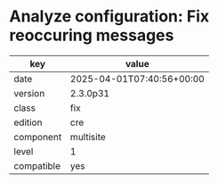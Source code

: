 [//]: # (werk v2)
# Analyze configuration: Fix reoccuring messages

key        | value
---------- | ---
date       | 2025-04-01T07:40:56+00:00
version    | 2.3.0p31
class      | fix
edition    | cre
component  | multisite
level      | 1
compatible | yes


